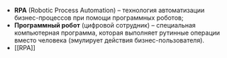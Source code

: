 - **RPA** (Robotic Process Automation) – технология автоматизации бизнес-процессов при помощи программных роботов;
- **Программный робот** (цифровой сотрудник) – специальная компьютерная программа, которая выполняет рутинные операции вместо человека (эмулирует действия бизнес-пользователя).
- [[RPA]]